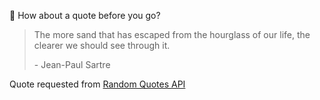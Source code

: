 📣 How about a quote before you go?

> The more sand that has escaped from the hourglass of our life, the clearer we should see through it.
>
> <p>- Jean-Paul Sartre</p>

Quote requested from [Random Quotes API](https://github.com/lukePeavey/quotable)
